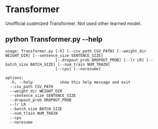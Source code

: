 # Transformer
Unofficial custmized Transformer.
Not used other learned model.

## python Transformer.py --help
```
usage: Transformer.py [-h] [--csv_path CSV_PATH] [--weight_dir WEIGHT_DIR] [--sentence_size SENTENCE_SIZE]
                      [--dropout_prob DROPOUT_PROB] [--lr LR] [--batch_size BATCH_SIZE] [--num_train NUM_TRAIN]
                      [--cpu] [--noresume]

options:
  -h, --help            show this help message and exit
  --csv_path CSV_PATH
  --weight_dir WEIGHT_DIR
  --sentence_size SENTENCE_SIZE
  --dropout_prob DROPOUT_PROB
  --lr LR
  --batch_size BATCH_SIZE
  --num_train NUM_TRAIN
  --cpu
  --noresume
```
